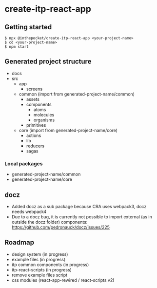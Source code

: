 # create-itp-react-app
## Getting started
```
$ npx @inthepocket/create-itp-react-app <your-project-name>
$ cd <your-project-name>
$ npm start
```
## Generated project structure
* docs
* src
  * app
    * screens
  * common (import from generated-project-name/common)
    * assets
    * components
      * atoms
      * molecules
      * organisms
    * primitives
  * core (import from generated-project-name/core)
    * actions
    * lib
    * reducers
    * sagas

### Local packages
* generated-project-name/common
* generated-project-name/core

## docz
* Added docz as a sub package because CRA uses webpack3, docz needs webpack4
* Due to a docz bug, it is currently not possible to import external (as in outside the docz folder) components:
  https://github.com/pedronauck/docz/issues/225

## Roadmap
* design system (in progress)
* example files (in progress)
* itp common components (in progress)
* itp-react-scripts (in progress)
* remove example files script
* css modules (react-app-rewired / react-scripts v2)
